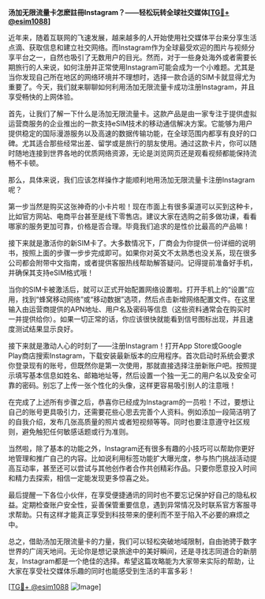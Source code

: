 **汤加无限流量卡怎麽註冊Instagram？——轻松玩转全球社交媒体[[TG💪+ @esim1088](https://t.me/s/esim1088)]**

近年来，随着互联网的飞速发展，越来越多的人开始使用社交媒体平台来分享生活点滴、获取信息和建立社交网络。而Instagram作为全球最受欢迎的图片与视频分享平台之一，自然也吸引了无数用户的目光。然而，对于一些身处海外或者需要长期旅行的人来说，如何注册并正常使用Instagram可能会成为一个小难题。尤其是当你发现自己所在地区的网络环境并不理想时，选择一款合适的SIM卡就显得尤为重要了。今天，我们就来聊聊如何利用汤加无限流量卡成功注册Instagram，并且享受畅快的上网体验。

首先，让我们了解一下什么是汤加无限流量卡。这款产品是由一家专注于提供虚拟运营商服务的企业推出的一款支持eSIM技术的移动通信解决方案。它能够为用户提供稳定的国际漫游服务以及高速的数据传输功能，在全球范围内都享有良好的口碑。尤其适合那些经常出差、留学或是旅行的朋友使用。通过这款卡片，你可以随时随地连接到世界各地的优质网络资源，无论是浏览网页还是观看视频都能保持流畅不卡顿。

那么，具体来说，我们应该怎样操作才能顺利地用汤加无限流量卡注册Instagram呢？

第一步当然是购买这张神奇的小卡片啦！现在市面上有很多渠道可以买到这种卡，比如官方网站、电商平台甚至是线下零售店。建议大家在选购之前多做功课，看看哪家的服务更加可靠，价格是否合理。毕竟我们追求的是性价比最高的产品嘛！

接下来就是激活你的新SIM卡了。大多数情况下，厂商会为你提供一份详细的说明书，按照上面的步骤一步步完成即可。如果你对英文不太熟悉也没关系，现在很多公司都会附带中文指南，或者提供客服热线帮助解答疑问。记得提前准备好手机，并确保其支持eSIM格式哦！

当你的SIM卡被激活后，就可以正式开始配置网络设置啦。打开手机上的“设置”应用，找到“蜂窝移动网络”或“移动数据”选项，然后点击新增网络配置文件。在这里输入由运营商提供的APN地址、用户名及密码等信息（这些资料通常会在购买时一并提供给你）。如果一切正常的话，你应该很快就能看到信号图标出现，并且速度测试结果显示良好。

接下来就是激动人心的时刻了——注册Instagram！打开App Store或Google Play商店搜索Instagram，下载安装最新版本的应用程序。首次启动时系统会要求你登录现有的账号，但既然你是第一次使用，那就直接选择注册新账户吧。按照提示填写基本信息如姓名、邮箱地址等，然后设置一个独一无二的用户名以及安全可靠的密码。别忘了上传一张个性化的头像，这样更容易吸引别人的注意哦！

在完成了上述所有步骤之后，恭喜你已经成为Instagram的一员啦！不过，要想让自己的账号更具吸引力，还需要花些心思去完善个人资料。例如添加一段简洁明了的自我介绍，发布几张高质量的照片或者短视频等等。同时也要注意遵守社区规则，避免触犯任何敏感话题或行为准则。

当然啦，除了基本的功能之外，Instagram还有很多有趣的小技巧可以帮助你更好地管理和推广自己的内容。比如说利用标签功能扩大曝光度，参与热门挑战活动提高互动率，甚至还可以尝试与其他创作者合作共创精彩作品。只要你愿意投入时间和精力去探索，相信一定能发现更多惊喜之处。

最后提醒一下各位小伙伴，在享受便捷通讯的同时也不要忘记保护好自己的隐私权益。定期检查账户安全性，妥善保管重要信息，遇到异常情况及时联系官方客服寻求帮助。只有这样才能真正享受到科技带来的便利而不至于陷入不必要的麻烦之中。

总之，借助汤加无限流量卡的力量，我们可以轻松突破地域限制，自由驰骋于数字世界的广阔天地间。无论你是想记录旅途中的美好瞬间，还是寻找志同道合的新朋友，Instagram都是一个绝佳的选择。希望这篇攻略能为大家带来实际的帮助，让大家在享受社交媒体乐趣的同时也能感受到生活的丰富多彩！

[[TG💪+ @esim1088](https://t.me/s/esim1088) ![Image](https://i.postimg.cc/4NQfJmqS/Snipaste-2025-05-13-00-14-12.png)]